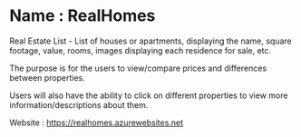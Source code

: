 <h1>Name : RealHomes</h1>
<p>Real Estate List - List of houses or apartments, displaying the name, square footage, value, rooms,
images displaying each residence for sale, etc.</p>
<p>The purpose is for the users to view/compare prices and differences between properties.</p>
<p>Users will also have the ability to click on different properties to view more information/descriptions about them.</p>

Website : https://realhomes.azurewebsites.net 
